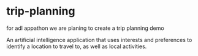 # trip-planning
for adl appathon we are planing to create a trip planning demo

An artificial intelligence application that uses interests and preferences to identify a location to travel to, as well as local activities. 
